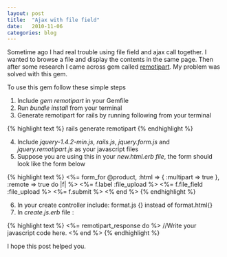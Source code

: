```yaml
---
layout: post
title:  "Ajax with file field"
date:   2010-11-06
categories: blog
---
```


Sometime ago I had real trouble using file field and ajax call together. I wanted to browse a file and display the contents in the same page. Then after some research I came across gem called [remotipart](https://github.com/JangoSteve/remotipart). My problem was solved with this gem.

To use this gem follow these simple steps

1. Include *gem remotipart* in your Gemfile
2. Run *bundle install* from your terminal
3. Generate remotipart for rails by running following from your terminal

{% highlight text %}
 rails generate remotipart
{% endhighlight %}

4. Include *jquery-1.4.2-min.js*, *rails.js*, *jquery.form.js* and *jquery.remotipart.js* as your javascript files
5. Suppose you are using this in your *new.html.erb file*, the form should look like the form below

{% highlight text %}
<%= form_for @product, :html => { :multipart => true }, :remote => true do |f| %>
<%= f.label :file_upload %>
<%= f.file_field :file_upload %>
<%= f.submit %>
<% end %>
{% endhighlight %}

6. In your create controller include: format.js {} instead of format.html{}
7. In *create.js.erb* file :

{% highlight text %}
<%= remotipart_response do %>
//Write your javascript code here.
<% end %>
{% endhighlight %}

I hope this post helped you.
